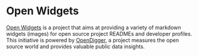 # Open Widgets
[Open Widgets](https://github.com/X-lab2017/open-widgets) is a project that aims at providing a variety of markdown widgets (images) for open source project READMEs and developer profiles. This initiative is powered by [OpenDigger](https://github.com/X-lab2017/open-digger), a project measures the open source world and provides valuable public data insights.